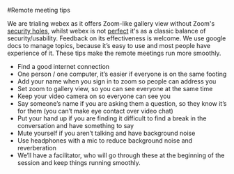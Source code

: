 #Remote meeting tips

We are trialing webex as it offers Zoom-like gallery view without Zoom's [security holes](https://www.cvedetails.com/cve/CVE-2004-0680/), whilst webex is not [perfect](https://www.cvedetails.com/cve/CVE-2018-0103/) it's as a classic balance of security/usability. Feedback on its effectiveness is welcome. We use google docs to manage topics, because it’s easy to use and most people have experience of it. These tips make the remote meetings run more smoothly.

* Find a good internet connection
* One person / one computer, it’s easier if everyone is on the same footing
* Add your name when you sign in to zoom so people can address you
* Set zoom to gallery view, so you can see everyone at the same time
* Keep your video camera on so everyone can see you
* Say someone’s name if you are asking them a question, so they know it’s for them (you can’t make eye contact over video chat)
* Put your hand up if you are finding it difficult to find a break in the conversation and have something to say
* Mute yourself if you aren’t talking and have background noise
* Use headphones with a mic to reduce background noise and reverberation
* We’ll have a facilitator, who will go through these at the beginning of the session and keep things running smoothly.

